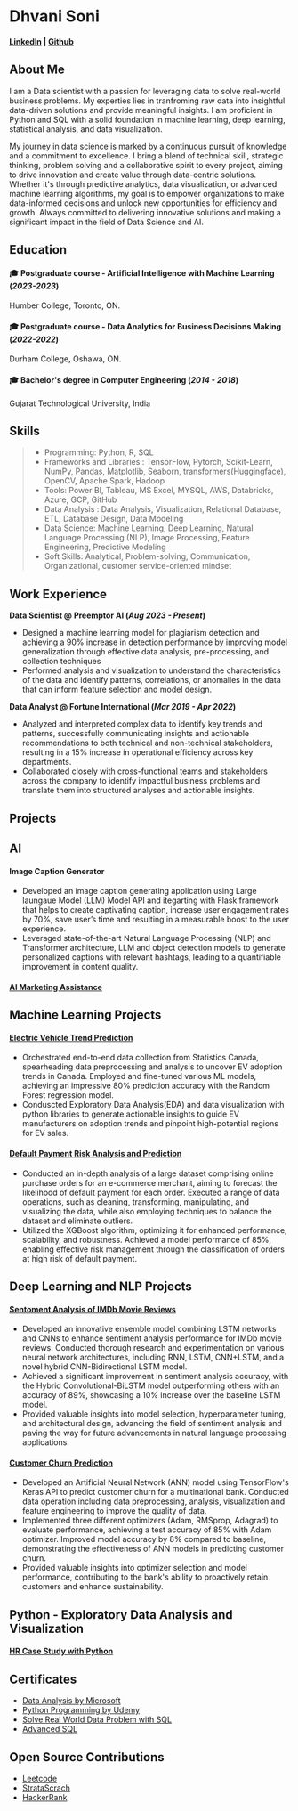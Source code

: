 # Dhvani Soni   

#### [LinkedIn](http://www.linkedin.com/in/dhvanisoni19) |  [Github](https://github.com/dhvanisoni) 

## About Me

I am a Data scientist with a passion for leveraging data to solve real-world business problems. My experties lies in tranfroming raw data into insightful data-driven solutions and provide meaningful insights. I am proficient in Python and SQL with a solid foundation in machine learning, deep learning, statistical analysis, and data visualization. 

My journey in data science is marked by a continuous pursuit of knowledge and a commitment to excellence. I bring a blend of technical skill, strategic thinking, problem solving and a collaborative spirit to every project, aiming to drive innovation and create value through data-centric solutions. Whether it's through predictive analytics, data visualization, or advanced machine learning algorithms, my goal is to empower organizations to make data-informed decisions and unlock new opportunities for efficiency and growth. Always committed to delivering innovative solutions and making a significant impact in the field of Data Science and AI.


## Education 

#### 🎓 Postgraduate course - Artificial Intelligence with Machine Learning (_2023-2023_) 
Humber College, Toronto, ON.

#### 🎓 Postgraduate course - Data Analytics for Business Decisions Making (_2022-2022_)
Durham College, Oshawa, ON.
 
#### 🎓 Bachelor's degree in Computer Engineering (_2014 - 2018_)
Gujarat Technological University, India 

## Skills
> - Programming:  Python, R, SQL
> - Frameworks and Libraries    : TensorFlow, Pytorch, Scikit-Learn, NumPy, Pandas, Matplotlib, Seaborn, transformers(Huggingface), OpenCV, Apache Spark, Hadoop
> - Tools:   Power BI, Tableau, MS Excel, MYSQL, AWS, Databricks, Azure, GCP, GitHub 
> - Data Analysis : Data Analysis, Visualization, Relational Database, ETL, Database Design, Data Modeling 
> - Data Science: Machine Learning, Deep Learning, Natural Language Processing (NLP), Image Processing, Feature Engineering, Predictive Modeling
> - Soft Skills: Analytical, Problem-solving, Communication, Organizational, customer service-oriented mindset
 

## Work Experience
**Data Scientist @ Preemptor AI (_Aug 2023 - Present_)**
- Designed a machine learning model for plagiarism detection and achieving a 90% increase in detection performance by improving model generalization through effective data analysis, pre-processing, and collection techniques
- Performed analysis and visualization to understand the characteristics of the data and identify patterns, correlations, or anomalies in the data that can inform feature selection and model design.

**Data Analyst @ Fortune International (_Mar 2019 - Apr 2022_)**
- Analyzed and interpreted complex data to identify key trends and patterns, successfully communicating insights and actionable recommendations to both technical and non-technical stakeholders, resulting in a 15% increase in operational efficiency across key departments.
- Collaborated closely with cross-functional teams and stakeholders across the company to identify impactful business problems and translate them into structured analyses and actionable insights.

## Projects
## AI 

#### Image Caption Generator
- Developed an image caption generating application using Large laungaue Model (LLM) Model API and itegarting with Flask framework that helps to create captivating caption, increase user engagement rates by 70%, save user’s time and resulting in a measurable boost to the user experience.
- Leveraged state-of-the-art Natural Language Processing (NLP) and Transformer architecture, LLM and object detection models to generate personalized captions with relevant hashtags, leading to a quantifiable improvement in content quality.  

#### [AI Marketing Assistance](https://github.com/dhvanisoni/AI-marketing-assistant-)

## Machine Learning Projects 

#### [Electric Vehicle Trend Prediction](https://github.com/dhvanisoni/EV-Trend-Prediction)
- Orchestrated end-to-end data collection from Statistics Canada, spearheading data preprocessing and analysis to uncover EV adoption trends in Canada. Employed and fine-tuned various ML models, achieving an impressive 80% prediction accuracy with the Random Forest regression model.
- Conduscted Exploratory Data Analysis(EDA) and data visualization with python libraries to generate actionable insights to guide EV manufacturers on adoption trends and pinpoint high-potential regions for EV sales.

#### [Default Payment Risk Analysis and Prediction](https://github.com/dhvanisoni/Risk-Prediction-with-Machine-Learning-)
- Conducted an in-depth analysis of a large dataset comprising online purchase orders for an e-commerce merchant, aiming to forecast the likelihood of default payment for each order. Executed a range of data operations, such as cleaning, transforming, manipulating, and visualizing the data, while also employing techniques to balance the dataset and eliminate outliers.
- Utilized the XGBoost algorithm, optimizing it for enhanced performance, scalability, and robustness. Achieved a model performance of 85%, enabling effective risk management through the classification of orders at high risk of default payment.

## Deep Learning and NLP Projects

#### [Sentoment Analysis of IMDb Movie Reviews](https://github.com/dhvanisoni/IMDb-Movie-Reviews-Sentiment-Analysis-)
- Developed an innovative ensemble model combining LSTM networks and CNNs to enhance sentiment analysis performance for IMDb movie reviews. Conducted thorough research and experimentation on various neural network architectures, including RNN, LSTM, CNN+LSTM, and a novel hybrid CNN-Bidirectional LSTM model.
- Achieved a significant improvement in sentiment analysis accuracy, with the Hybrid Convolutional-BiLSTM model outperforming others with an accuracy of 89%, showcasing a 10% increase over the baseline LSTM model.
- Provided valuable insights into model selection, hyperparameter tuning, and architectural design, advancing the field of sentiment analysis and paving the way for future advancements in natural language processing applications.

#### [Customer Churn Prediction](https://github.com/dhvanisoni/Customer-Churn-Prediction-with-three-different-State-of-the-art-optimizers)
- Developed an Artificial Neural Network (ANN) model using TensorFlow's Keras API to predict customer churn for a multinational bank. Conducted data operation including data preprocessing, analysis, visualization and feature engineering to improve the quality of data. 
- Implemented three different optimizers (Adam, RMSprop, Adagrad) to evaluate performance, achieving a test accuracy of 85% with Adam optimizer. Improved model accuracy by 8% compared to baseline, demonstrating the effectiveness of ANN models in predicting customer churn.
- Provided valuable insights into optimizer selection and model performance, contributing to the bank's ability to proactively retain customers and enhance sustainability.


## Python - Exploratory Data Analysis and Visualization

#### [HR Case Study with Python](https://github.com/dhvanisoni/Case-Study-Human-Resource)



## Certificates 
- [Data Analysis by Microsoft](https://www.linkedin.com/learning/certificates/ead702370e6760ac9ab01e23a71106f9cd42df7358ae6ac5138e02a760a9ceae)
- [Python Programming by Udemy](https://udemy-certificate.s3.amazonaws.com/pdf/UC-e0f3ec59-c097-4a48-9c55-ae8e7b350a20.pdf)
- [Solve Real World Data Problem with SQL](https://www.linkedin.com/learning/certificates/10ad314908d493fa1b0fdcb30493ae7c3e7cc6dab1b7c1ae2f74127f2aefe3de)
- [Advanced SQL](https://www.linkedin.com/learning/certificates/87131f7a039c56e5526223873666c8085abc6759d9b6a20bf04e7299d708b843)
  
## Open Source Contributions 
- [Leetcode](https://leetcode.com/DhvaniSoni/) 
- [StrataScrach](https://platform.stratascratch.com/user/dhvani19) 
- [HackerRank](https://www.hackerrank.com/profile/dhvanisoni135)
